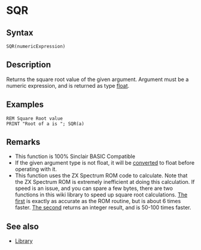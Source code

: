 # SQR

## Syntax


```
SQR(numericExpression)
```

## Description

Returns the square root value of the given argument.
Argument must be a numeric expression, and is returned as type [float](types.md#float).

## Examples


```
REM Square Root value
PRINT "Root of a is "; SQR(a)
```
 

## Remarks
* This function is 100% Sinclair BASIC Compatible
* If the given argument type is not float, it will be [converted](cast.md) to float before operating with it.
* This function uses the ZX Spectrum ROM code to calculate. Note that the ZX Spectrum ROM is extremely
  inefficient at doing this calculation. If speed is an issue, and you can spare a few bytes,
  there are two functions in this wiki library to speed up square root calculations.
  [The first](library/fsqrt.bas.md) is exactly as accurate as the ROM routine, but is about 6 times faster.
  [The second](library/isqrt.bas.md) returns an integer result, and is 50-100 times faster.

## See also
* [Library](library.md)

